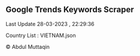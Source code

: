 

## Google Trends Keywords Scraper 
 
Last Update 28-03-2023 , 22:29:36

Country List :
VIETNAM.json



© Abdul Muttaqin 
